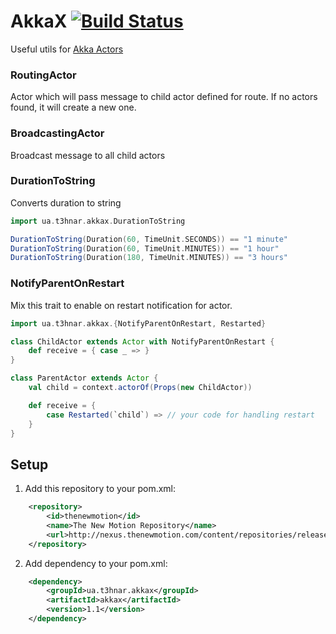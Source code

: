 # AkkaX [![Build Status](https://secure.travis-ci.org/t3hnar/akkax.png)](http://travis-ci.org/t3hnar/akkax)

Useful utils for [Akka Actors](http://http://akka.io)

### RoutingActor
Actor which will pass message to child actor defined for route. If no actors found, it will create a new one.

### BroadcastingActor
Broadcast message to all child actors

### DurationToString
Converts duration to string

```scala
import ua.t3hnar.akkax.DurationToString

DurationToString(Duration(60, TimeUnit.SECONDS)) == "1 minute"
DurationToString(Duration(60, TimeUnit.MINUTES)) == "1 hour"
DurationToString(Duration(180, TimeUnit.MINUTES)) == "3 hours"
```

### NotifyParentOnRestart
Mix this trait to enable on restart notification for actor.

```scala
import ua.t3hnar.akkax.{NotifyParentOnRestart, Restarted}

class ChildActor extends Actor with NotifyParentOnRestart {
    def receive = { case _ => }
}

class ParentActor extends Actor {
    val child = context.actorOf(Props(new ChildActor))

    def receive = {
        case Restarted(`child`) => // your code for handling restart
    }
}
```

## Setup

1. Add this repository to your pom.xml:
```xml
    <repository>
        <id>thenewmotion</id>
        <name>The New Motion Repository</name>
        <url>http://nexus.thenewmotion.com/content/repositories/releases-public</url>
    </repository>
```

2. Add dependency to your pom.xml:
```xml
    <dependency>
        <groupId>ua.t3hnar.akkax</groupId>
        <artifactId>akkax</artifactId>
        <version>1.1</version>
    </dependency>
```